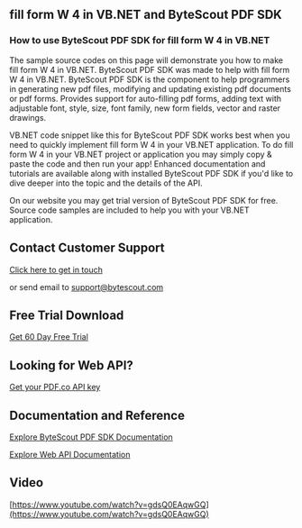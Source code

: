 ## fill form W 4 in VB.NET and ByteScout PDF SDK

### How to use ByteScout PDF SDK for fill form W 4 in VB.NET

The sample source codes on this page will demonstrate you how to make fill form W 4 in VB.NET. ByteScout PDF SDK was made to help with fill form W 4 in VB.NET. ByteScout PDF SDK is the component to help programmers in generating new pdf files, modifying and updating existing pdf documents or pdf forms. Provides support for auto-filling pdf forms, adding text with adjustable font, style, size, font family, new form fields, vector and raster drawings.

VB.NET code snippet like this for ByteScout PDF SDK works best when you need to quickly implement fill form W 4 in your VB.NET application. To do fill form W 4 in your VB.NET project or application you may simply copy & paste the code and then run your app! Enhanced documentation and tutorials are available along with installed ByteScout PDF SDK if you'd like to dive deeper into the topic and the details of the API.

On our website you may get trial version of ByteScout PDF SDK for free. Source code samples are included to help you with your VB.NET application.

## Contact Customer Support

[Click here to get in touch](https://bytescout.zendesk.com/hc/en-us/requests/new?subject=ByteScout%20PDF%20SDK%20Question)

or send email to [support@bytescout.com](mailto:support@bytescout.com?subject=ByteScout%20PDF%20SDK%20Question) 

## Free Trial Download

[Get 60 Day Free Trial](https://bytescout.com/download/web-installer?utm_source=github-readme)

## Looking for Web API? 

[Get your PDF.co API key](https://pdf.co/documentation/api?utm_source=github-readme)

## Documentation and Reference

[Explore ByteScout PDF SDK Documentation](https://bytescout.com/documentation/index.html?utm_source=github-readme)

[Explore Web API Documentation](https://pdf.co/documentation/api?utm_source=github-readme)

## Video

[https://www.youtube.com/watch?v=gdsQ0EAqwGQ](https://www.youtube.com/watch?v=gdsQ0EAqwGQ)